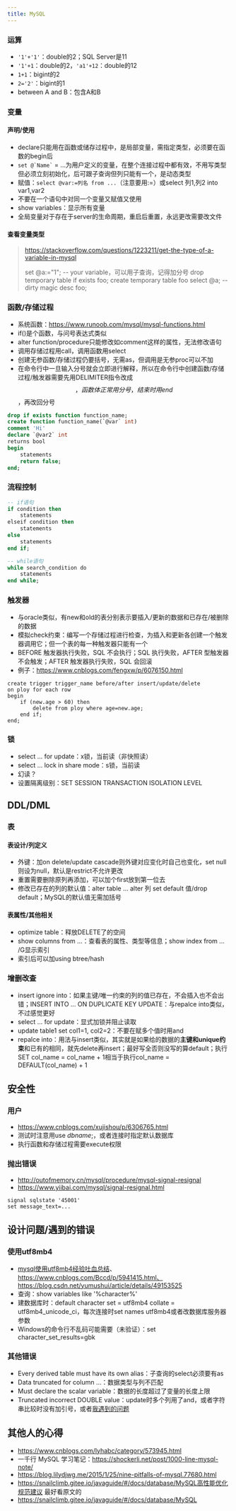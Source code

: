 ```yaml
---
title: MySQL
---
```


### 运算

* `'1'+'1'`：double的2；SQL Server是11
* `'1'+1`：double的2，`'a1'+12`：double的12
* `1+1`：bigint的2
* `2='2'`：bigint的1
* between A and B：包含A和B

### 变量

#### 声明/使用

* declare只能用在函数或储存过程中，是局部变量，需指定类型，必须要在函数的begin后
* `` set @`Name` `` = ...为用户定义的变量，在整个连接过程中都有效，不用写类型但必须立刻初始化，后可跟子查询但列只能有一个，是动态类型
* 赋值：`select @var:=列名 from ...`（注意要用:=）或select 列1,列2 into var1,var2
* 不要在一个语句中对同一个变量又赋值又使用
* show variables：显示所有变量
* 全局变量对于存在于server的生命周期，重启后重置，永远更改需要改文件

#### 查看变量类型

> https://stackoverflow.com/questions/1223211/get-the-type-of-a-variable-in-mysql
>
> set @a:="1"; -- your variable，可以用子查询，记得加分号
> drop temporary table if exists foo;
> create temporary table foo select @a; -- dirty magic
> desc foo;

### 函数/存储过程

* 系统函数：https://www.runoob.com/mysql/mysql-functions.html
* if()是个函数，与问号表达式类似
* alter function/procedure只能修改如comment这样的属性，无法修改语句
* 调用存储过程用call，调用函数用select
* 创建无参函数/存储过程仍要括号，无需as，但调用是无参proc可以不加
* 在命令行中一旦输入分号就会立即进行解释，所以在命令行中创建函数/存储过程/触发器需要先用DELIMITER指令改成$$，函数体正常用分号，结束时用end$$，再改回分号

```sql
drop if exists function function_name;
create function function_name(`@var` int)
comment 'Hi'
declare `@var2` int
returns bool
begin
    statements
    return false;
end;
```

### 流程控制

```sql
-- if语句
if condition then
    statements
elseif condition then
    statements
else
    statements
end if;

-- while语句
while search_condition do
    statements
end while;
```

### 触发器

* 与oracle类似，有new和old的表分别表示要插入/更新的数据和已存在/被删除的数据
* 模拟check约束：编写一个存储过程进行检查，为插入和更新各创建一个触发器调用它；但一个表的每一种触发器只能有一个
* BEFORE 触发器执行失败，SQL 不会执行；SQL 执行失败，AFTER 型触发器不会触发；AFTER 触发器执行失败，SQL 会回滚
* 例子：https://www.cnblogs.com/fengxw/p/6076150.html

```
create trigger trigger_name before/after insert/update/delete
on ploy for each row
begin
    if (new.age > 60) then
        delete from ploy where age=new.age;
    end if;
end;
```

### 锁

* select ... for update：x锁，当前读（非快照读）
* select ... lock in share mode：s锁，当前读
* 幻读？
* 设置隔离级别：SET SESSION TRANSACTION ISOLATION LEVEL

DDL/DML
-------

### 表

#### 表设计/列定义

* 外键：加on delete/update cascade则外键对应变化时自己也变化，set null则设为null，默认是restrict不允许更改
* 重置需要删除原列再添加，可以加个first放到第一位去
* 修改已存在的列的默认值：alter table ... alter 列 set default 值/drop default；MySQL的默认值无需加括号

#### 表属性/其他相关

* optimize table：释放DELETE了的空间
* show columns from ...：查看表的属性、类型等信息；show index from ... /G显示索引
* 索引后可以加using btree/hash

### 增删改查

* insert ignore into：如果主键/唯一约束的列的值已存在，不会插入也不会出错；INSERT INTO … ON DUPLICATE KEY UPDATE：与repalce into类似，不过感觉更好
* select ... for update：显式加锁并阻止读取
* update table1 set col1=1, col2=2：不要在赋多个值时用and
* repalce into：用法与insert类似，其实就是如果给的数据的**主键和unique约束**和已有的相同，就先delete再insert；最好写全否则没写的算default；执行SET col_name = col_name + 1相当于执行col_name = DEFAULT(col_name) + 1

安全性
------

### 用户

* https://www.cnblogs.com/xujishou/p/6306765.html
* 测试时注意用use *dbname*;，或者连接时指定默认数据库
* 执行函数和存储过程需要execute权限

### 抛出错误

* http://outofmemory.cn/mysql/procedure/mysql-signal-resignal
* https://www.yiibai.com/mysql/signal-resignal.html

```
signal sqlstate '45001'
set message_text=...
```

设计问题/遇到的错误
-------------------

### 使用utf8mb4

* [mysql使用utf8mb4经验吐血总结](http://seanlook.com/2016/10/23/mysql-utf8mb4/)、https://www.cnblogs.com/Bccd/p/5941415.html、https://blog.csdn.net/yumushui/article/details/49153525
* 查询：show variables like '%character%'
* 建数据库时：default character set = utf8mb4 collate = utf8mb4_unicode_ci，每次连接时set names utf8mb4或者改数据库服务器参数
* Windows的命令行不乱码可能需要（未验证）：set character_set_results=gbk

### 其他错误

* Every derived table must have its own alias：子查询的select必须要有as
* Data truncated for column ...：数据类型与列不匹配
* Must declare the scalar variable：数据的长度超过了变量的长度上限
* Truncated incorrect DOUBLE value：update时多个列用了and，或者字符串比较时没有加引号，或者[我遇到的问题](https://stackoverflow.com/questions/53704059/mysql-truncated-incorrect-double-value-in-function)

其他人的心得
------------

* https://www.cnblogs.com/lyhabc/category/573945.html
* 一千行 MySQL 学习笔记：https://shockerli.net/post/1000-line-mysql-note/
* https://blog.lilydjwg.me/2015/1/25/nine-pitfalls-of-mysql.77680.html
* https://snailclimb.gitee.io/javaguide/#/docs/database/MySQL高性能优化规范建议 最好看原文的
* https://snailclimb.gitee.io/javaguide/#/docs/database/MySQL

